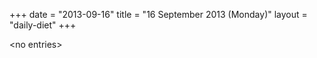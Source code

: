 +++
date = "2013-09-16"
title = "16 September 2013 (Monday)"
layout = "daily-diet"
+++


\<no entries\>
